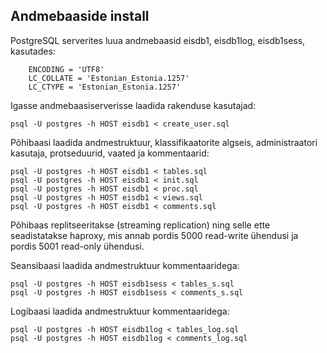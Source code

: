 Andmebaaside install
--------------------

PostgreSQL serverites luua andmebaasid eisdb1, eisdb1log, eisdb1sess, kasutades:

```
    ENCODING = 'UTF8'
    LC_COLLATE = 'Estonian_Estonia.1257'
    LC_CTYPE = 'Estonian_Estonia.1257'
```

Igasse andmebaasiserverisse laadida rakenduse kasutajad:

```
psql -U postgres -h HOST eisdb1 < create_user.sql

```

Põhibaasi laadida andmestruktuur, klassifikaatorite algseis, administraatori kasutaja, protseduurid, vaated ja kommentaarid:

```
psql -U postgres -h HOST eisdb1 < tables.sql
psql -U postgres -h HOST eisdb1 < init.sql
psql -U postgres -h HOST eisdb1 < proc.sql
psql -U postgres -h HOST eisdb1 < views.sql
psql -U postgres -h HOST eisdb1 < comments.sql

```

Põhibaas replitseeritakse (streaming replication) ning selle ette seadistatakse haproxy, mis annab pordis 5000 read-write ühendusi ja pordis 5001 read-only ühendusi.


Seansibaasi laadida andmestruktuur kommentaaridega:

```
psql -U postgres -h HOST eisdb1sess < tables_s.sql
psql -U postgres -h HOST eisdb1sess < comments_s.sql

```

Logibaasi laadida andmestruktuur kommentaaridega:

```
psql -U postgres -h HOST eisdb1log < tables_log.sql
psql -U postgres -h HOST eisdb1log < comments_log.sql

```

